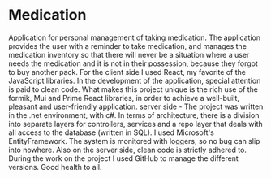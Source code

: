 # Medication



Application for personal management of taking medication.
The application provides the user with a reminder to take medication, and manages the medication inventory so that there will never be a situation where a user needs the medication and it is not in their possession, because they forgot to buy another pack.
For the client side I used React, my favorite of the JavaScript libraries. In the development of the application, special attention is paid to clean code. What makes this project unique is the rich use of the formik, Mui and Prime React libraries, in order to achieve a well-built, pleasant and user-friendly application.
server side - The project was written in the .net environment, with c#. In terms of architecture, there is a division into separate layers for controllers, services and a repo layer that deals with all access to the database (written in SQL). I used Microsoft's EntityFramework. The system is monitored with loggers, so no bug can slip into nowhere.
Also on the server side, clean code is strictly adhered to.
During the work on the project I used GitHub to manage the different versions.
Good health to all.
